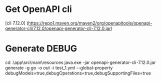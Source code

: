 # Get OpenAPI cli

[cli 7.12.0] (https://repo1.maven.org/maven2/org/openapitools/openapi-generator-cli/7.12.0/openapi-generator-cli-7.12.0.jar)

# Generate DEBUG
cd .\app\src\main\resources
java.exe -jar openapi-generator-cli-7.12.0.jar generate -g go -o out -i test_1.yml --global-property debugModels=true,debugOperations=true,debugSupportingFiles=true

